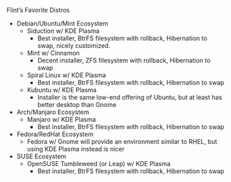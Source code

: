 Flint’s Favorite Distros

- Debian/Ubuntu/Mint Ecosystem
    - Siduction w/ KDE Plasma
        - Best installer, BtrFS filesystem with rollback, Hibernation to swap, nicely customized.
    - Mint w/ Cinnamon
        - Decent installer, ZFS filesystem with rollback, Hibernation to swap
    - Spiral Linux w/ KDE Plasma
        - Best installer, BtrFS filesystem with rollback, Hibernation to swap
    - Kubuntu w/ KDE Plasma
        - Installer is the same low-end offering of Ubuntu, but at least has better desktop than Gnome
- Arch/Manjaro Ecosystem
    - Manjaro w/ KDE Plasma
        - Best installer, BtrFS filesystem with rollback, Hibernation to swap
- Fedora/RedHat Ecosystem
    - Fedora w/ Gnome will provide an environment similar to RHEL, but using KDE Plasma instead is nicer
- SUSE Ecosystem
    - OpenSUSE Tumbleweed (or Leap) w/ KDE Plasma
        - Best installer, BtrFS filesystem with rollback, Hibernation to swap
